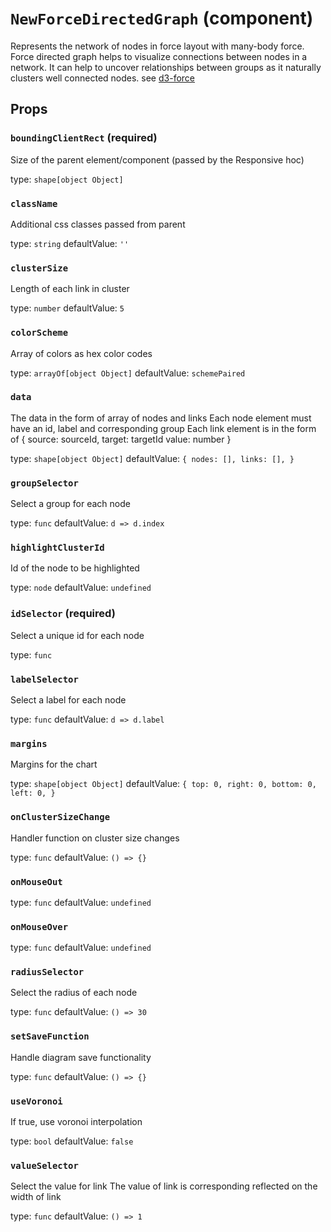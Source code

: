 `NewForceDirectedGraph` (component)
===================================

Represents the  network of nodes in force layout with many-body force.
Force directed graph helps to visualize connections between nodes in a network.
It can help to uncover relationships between groups as it naturally clusters well
connected nodes.
see <a href="https://github.com/d3/d3-force">d3-force</a>

Props
-----

### `boundingClientRect` (required)

Size of the parent element/component (passed by the Responsive hoc)

type: `shape[object Object]`


### `className`

Additional css classes passed from parent

type: `string`
defaultValue: `''`


### `clusterSize`

Length of each link in cluster

type: `number`
defaultValue: `5`


### `colorScheme`

Array of colors as hex color codes

type: `arrayOf[object Object]`
defaultValue: `schemePaired`


### `data`

The data in the form of array of nodes and links
Each node element must have an id, label and corresponding group
Each link element is in the form of { source: sourceId, target: targetId value: number }

type: `shape[object Object]`
defaultValue: `{
    nodes: [],
    links: [],
}`


### `groupSelector`

Select a group for each node

type: `func`
defaultValue: `d => d.index`


### `highlightClusterId`

Id of the node to be highlighted

type: `node`
defaultValue: `undefined`


### `idSelector` (required)

Select a unique id for each node

type: `func`


### `labelSelector`

Select a label for each node

type: `func`
defaultValue: `d => d.label`


### `margins`

Margins for the chart

type: `shape[object Object]`
defaultValue: `{
    top: 0,
    right: 0,
    bottom: 0,
    left: 0,
}`


### `onClusterSizeChange`

Handler function on cluster size changes

type: `func`
defaultValue: `() => {}`


### `onMouseOut`

type: `func`
defaultValue: `undefined`


### `onMouseOver`

type: `func`
defaultValue: `undefined`


### `radiusSelector`

Select the radius of each node

type: `func`
defaultValue: `() => 30`


### `setSaveFunction`

Handle diagram save functionality

type: `func`
defaultValue: `() => {}`


### `useVoronoi`

If true, use voronoi interpolation

type: `bool`
defaultValue: `false`


### `valueSelector`

Select the value for link
The value of link is corresponding reflected on the width of link

type: `func`
defaultValue: `() => 1`

